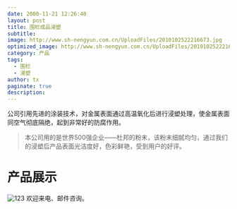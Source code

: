 ```yaml
---
date: 2000-11-21 12:26:40
layout: post
title: 围栏成品浸塑
subtitle:
image: http://www.sh-nengyun.com.cn/UploadFiles/2010102522216673.jpg
optimized_image: http://www.sh-nengyun.com.cn/UploadFiles/2010102522216673.jpg
category: 产品
tags:
  - 围栏
  - 浸塑
author: tx
paginate: true
description:
---
```

<!--page-->

公司引用先进的涂装技术，对金属表面通过高温氧化后进行浸塑处理，使金属表面同空气彻底隔绝，起到非常好的防腐作用。

> 本公司用的是世界500强企业——杜邦的粉末，该粉末细腻均匀，通过我们的浸塑后产品表面光洁度好，色彩鲜艳，受到用户的好评。
# 产品展示
![123](http://www.sh-nengyun.com.cn/UploadFiles/2010102522815712.jpg "浸塑产品")
欢迎来电、邮件咨询。
<!--page-->